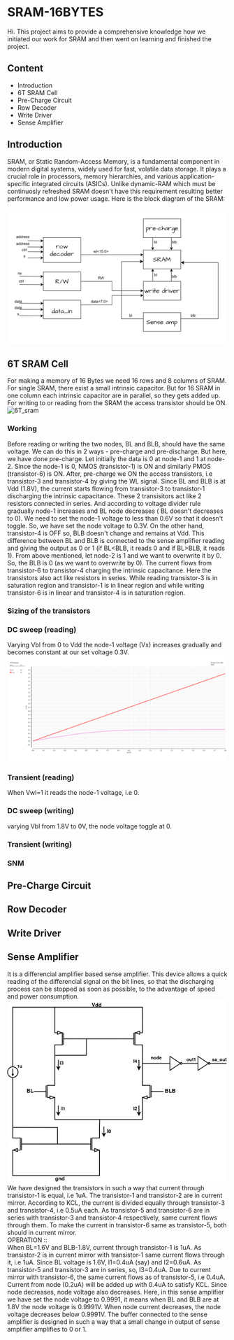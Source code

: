 # SRAM-16BYTES

Hi. This project aims to provide a comprehensive knowledge how we initiated our work for SRAM and then went on learning and finished the project.

## Content

- Introduction
- 6T SRAM Cell
- Pre-Charge Circuit
- Row Decoder
- Write Driver
- Sense Amplifier

## Introduction
SRAM, or Static Random-Access Memory, is a fundamental component in modern digital systems, widely used for fast, volatile data storage. It plays a crucial role in processors, memory hierarchies, and various application-specific integrated circuits (ASICs). Unlike dynamic-RAM which must be continuosly refreshed SRAM doesn't have this requirement resulting better performance and low power usage. 
Here is the block diagram of the SRAM:

![sram_blockdiagram](https://github.com/Salonee2002/SRAM-16BYTES/blob/main/sram_blockdiagram.png)

## 6T SRAM Cell
For making a memory of 16 Bytes we need 16 rows and 8 columns of SRAM. For single SRAM, there exist a small intrinsic capacitor. But for 16 SRAM in one column each intrinsic capacitor are in parallel, so they gets added up. For writing to or reading from the SRAM the access transistor should be ON. <br>
![6T_sram]()
### Working 
Before reading or writing the two nodes, BL and BLB, should have the same voltage. We can do this in 2 ways - pre-charge and pre-discharge. But here, we have done pre-charge. 
Let initially the data is 0 at node-1 and 1 at node-2. Since the node-1 is 0, NMOS (transistor-1) is ON and similarly PMOS (transistor-6) is ON. After, pre-charge we ON the access transistors, i.e transistor-3 and transistor-4 by giving the WL signal. Since BL and BLB is at Vdd (1.8V), the current starts flowing from transistor-3 to transistor-1 discharging the intrinsic capacitance. These 2 transisitors act like 2 resistors connected in series. And according to voltage divider rule gradually node-1 increases and BL node decreases ( BL doesn't decreases to 0). We need to set the node-1 voltage to less than 0.6V so that it doesn't toggle. So, we have set the node voltage to 0.3V. On the other hand, transistor-4 is OFF so, BLB doesn't change and remains at Vdd. This difference between BL and BLB is connected to the sense amplifier reading and giving the output as 0 or 1 (if BL<BLB, it reads 0 and if BL>BLB, it reads 1). From above mentioned, let node-2 is 1 and we want to overwrite it by 0. So, the BLB is 0 (as we want to overwrite by 0). The current flows from transistor-6 to transistor-4 charging the intrinsic capacitance. Here the transistors also act like resistors in series. While reading transistor-3 is in saturation region and transistor-1 is in linear region and while writing transistor-6 is in linear and transistor-4 is in saturation region.
### Sizing of the transistors

### DC sweep (reading)
Varying Vbl from 0 to Vdd the node-1 voltage (Vx) increases gradually and becomes constant at our set voltage 0.3V.<br>
![read_sweep](https://github.com/Salonee2002/SRAM-16BYTES/blob/main/read_sweep.png)


### Transient (reading)
When Vwl=1 it reads the node-1 voltage, i.e 0.

### DC sweep (writing)
varying Vbl from 1.8V to 0V, the node voltage toggle at 0.

### Transient (writing)


### SNM


## Pre-Charge Circuit



## Row Decoder


## Write Driver


## Sense Amplifier
It is a differencial amplifier based sense amplifier. This device allows a quick reading of the differencial signal on the bit lines, so that the discharging process can be stopped as soon as possible, to the advantage of speed and power consumption.<br>
![sense_amp](https://github.com/Salonee2002/SRAM-16BYTES/blob/main/sense_amp.drawio.png)
We have designed the transistors in such a way that current through transistor-1 is equal, i.e 1uA. The transistor-1 and transistor-2 are in current mirror. According to KCL, the current is divided equally through transistor-3 and transistor-4, i.e 0.5uA each. As transistor-5 and transistor-6 are in series with transistor-3 and transistor-4 respectively, same current flows through them. To make the current in transistor-6 same as transistor-5, both should in current mirror.<br> 
OPERATION :: <br>
When BL=1.6V and BLB-1.8V, current through transistor-1 is 1uA. As transistor-2 is in current mirror with transistor-1 same current flows through it, i.e 1uA. Since BL voltage is 1.6V, I1=0.4uA (say) and I2=0.6uA. As transistor-5 and transistor-3 are in series, so, I3=0.4uA. Due to current mirror with transistor-6, the same current flows as of transistor-5, i.e 0.4uA. Current from node (0.2uA) will be added up with 0.4uA to satisfy KCL. Since node decreases, node voltage also decreases. Here, in this sense amplifier we have set the node voltage to 0.9991, it means when BL and BLB are at 1.8V the node voltage is 0.9991V. When node current decreases, the node voltage decreases below 0.9991V. The buffer connected to the sense amplifier is designed in such a way that a small change in output of sense amplifier amplifies to 0 or 1.
